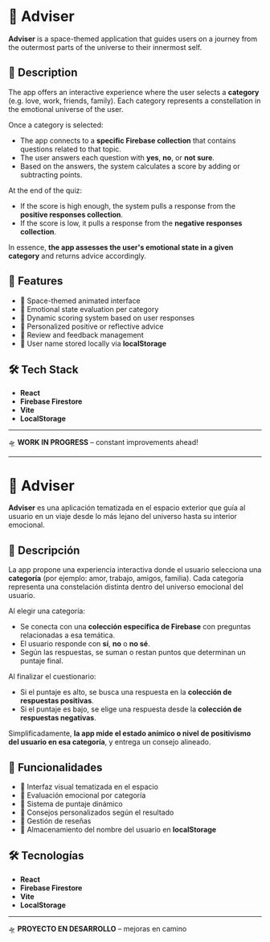 # 🚀 Adviser

**Adviser** is a space-themed application that guides users on a journey from the outermost parts of the universe to their innermost self.

## 🌌 Description

The app offers an interactive experience where the user selects a **category** (e.g. love, work, friends, family). Each category represents a constellation in the emotional universe of the user.

Once a category is selected:
- The app connects to a **specific Firebase collection** that contains questions related to that topic.
- The user answers each question with **yes**, **no**, or **not sure**.
- Based on the answers, the system calculates a score by adding or subtracting points.

At the end of the quiz:
- If the score is high enough, the system pulls a response from the **positive responses collection**.
- If the score is low, it pulls a response from the **negative responses collection**.

In essence, **the app assesses the user's emotional state in a given category** and returns advice accordingly.

## 🌠 Features

- 🌌 Space-themed animated interface
- 🧠 Emotional state evaluation per category
- 🎯 Dynamic scoring system based on user responses
- 🌈 Personalized positive or reflective advice
- 💬 Review and feedback management
- 💾 User name stored locally via **localStorage**

## 🛠 Tech Stack

- **React**
- **Firebase Firestore**
- **Vite**
- **LocalStorage**

---

🛸 **WORK IN PROGRESS** – constant improvements ahead!

---

# 🚀 Adviser

**Adviser** es una aplicación tematizada en el espacio exterior que guía al usuario en un viaje desde lo más lejano del universo hasta su interior emocional.

## 🌌 Descripción

La app propone una experiencia interactiva donde el usuario selecciona una **categoría** (por ejemplo: amor, trabajo, amigos, familia). Cada categoría representa una constelación distinta dentro del universo emocional del usuario.

Al elegir una categoría:
- Se conecta con una **colección específica de Firebase** con preguntas relacionadas a esa temática.
- El usuario responde con **sí**, **no** o **no sé**.
- Según las respuestas, se suman o restan puntos que determinan un puntaje final.

Al finalizar el cuestionario:
- Si el puntaje es alto, se busca una respuesta en la **colección de respuestas positivas**.
- Si el puntaje es bajo, se elige una respuesta desde la **colección de respuestas negativas**.

Simplificadamente, **la app mide el estado anímico o nivel de positivismo del usuario en esa categoría**, y entrega un consejo alineado.

## 🌠 Funcionalidades

- 🌌 Interfaz visual tematizada en el espacio
- 🧠 Evaluación emocional por categoría
- 🎯 Sistema de puntaje dinámico
- 🌈 Consejos personalizados según el resultado
- 💬 Gestión de reseñas
- 💾 Almacenamiento del nombre del usuario en **localStorage**

## 🛠 Tecnologías

- **React**
- **Firebase Firestore**
- **Vite**
- **LocalStorage**

---

🛸 **PROYECTO EN DESARROLLO** – mejoras en camino
